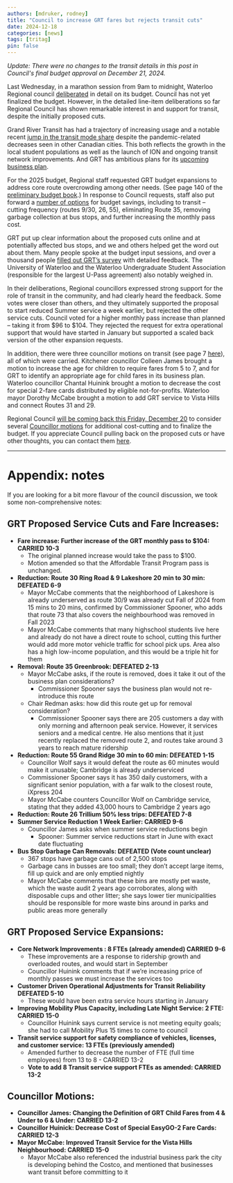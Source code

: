 ```yaml
---
authors: [mdruker, rodney]
title: "Council to increase GRT fares but rejects transit cuts"
date: 2024-12-18
categories: [news]
tags: [tritag]
pin: false
---
```


*Update: There were no changes to the transit details in this post in Council's final budget approval on December 21, 2024.*

Last Wednesday, in a marathon session from 9am to midnight, Waterloo Regional council [deliberated](https://www.regionofwaterloo.ca/en/regional-government/budget-and-finance-archives.aspx#December-11-and-20-2024-Final-Budget-Days) in detail on its budget. Council has not yet finalized the budget. However, in the detailed line-item deliberations so far Regional Council has shown remarkable interest in and support for transit, despite the initially proposed cuts.

Grand River Transit has had a trajectory of increasing usage and a notable recent [jump in the transit mode share](https://www150.statcan.gc.ca/n1/daily-quotidien/240826/cg-a002-eng.htm) despite the pandemic-related decreases seen in other Canadian cities. This both reflects the growth in the local student populations as well as the launch of ION and ongoing transit network improvements. And GRT has ambitious plans for its [upcoming business plan](https://www.grt.ca/en/about-grt/grt-business-plan-2025-2030.aspx).

For the 2025 budget, Regional staff requested GRT budget expansions to address core route overcrowding among other needs. (See page 140 of the [preliminary budget book](https://www.regionofwaterloo.ca/en/regional-government/resources/Budget/2025-Preliminary-Budget-Book.pdf).) In response to Council requests, staff also put forward a [number of options](https://www.regionofwaterloo.ca/en/regional-government/resources/Budget/Options-to-achieve-Councils-2025-Budget-Guideline---01-19.pdf) for budget savings, including to transit – cutting frequency (routes 9/30, 26, 55), eliminating Route 35, removing garbage collection at bus stops, and further increasing the monthly pass cost.

GRT put up clear information about the proposed cuts online and at potentially affected bus stops, and we and others helped get the word out about them. Many people spoke at the budget input sessions, and over a thousand people [filled out GRT’s survey](https://pub-regionofwaterloo.escribemeetings.com/filestream.ashx?DocumentId=10666) with detailed feedback. The University of Waterloo and the Waterloo Undergraduate Student Association (responsible for the largest U-Pass agreement) also notably weighed in.

In their deliberations, Regional councillors expressed strong support for the role of transit in the community, and had clearly heard the feedback. Some votes were closer than others, and they ultimately supported the proposal to start reduced Summer service a week earlier, but rejected the other service cuts. Council voted for a higher monthly pass increase than planned – taking it from $96 to $104. They rejected the request for extra operational support that would have started in January but supported a scaled back version of the other expansion requests.

In addition, there were three councillor motions on transit (see page 7 [here](https://pub-regionofwaterloo.escribemeetings.com/FileStream.ashx?DocumentId=10675)), all of which were carried. Kitchener councillor Colleen James brought a motion to increase the age for children to require fares from 5 to 7, and for GRT to identify an appropriate age for child fares in its business plan. Waterloo councillor Chantal Huinink brought a motion to decrease the cost for special 2-fare cards distributed by eligible not-for-profits. Waterloo mayor Dorothy McCabe brought a motion to add GRT service to Vista Hills and connect Routes 31 and 29\.

Regional Council [will be coming back this Friday, December 20](https://www.therecord.com/news/waterloo-region/waterloo-region-s-budget-committee-suspends-deliberations-until-dec-20/article_672cdeb3-0ca0-5ed4-a8a3-9dbe62ed588e.html) to consider several [Councillor motions](https://pub-regionofwaterloo.escribemeetings.com/FileStream.ashx?DocumentId=10722) for additional cost-cutting and to finalize the budget. If you appreciate Council pulling back on the proposed cuts or have other thoughts, you can contact them [here](https://www.regionofwaterloo.ca/en/regional-government/communicate-with-council.aspx).

---

# Appendix: notes

If you are looking for a bit more flavour of the council discussion, we took some non-comprehensive notes:

## GRT Proposed Service Cuts and Fare Increases:

* **Fare increase: Further increase of the GRT monthly pass to $104: CARRIED 10-3**  
  * The original planned increase would take the pass to $100.  
  * Motion amended so that the Affordable Transit Program pass is unchanged.  
* **Reduction: Route 30 Ring Road & 9 Lakeshore 20 min to 30 min: DEFEATED 6-9**  
  * Mayor McCabe comments that the neighborhood of Lakeshore is already underserved as route 30/9 was already cut Fall of 2024 from 15 mins to 20 mins, confirmed by Commissioner Spooner, who adds that route 73 that also covers the neighbourhood was removed in Fall 2023  
  * Mayor McCabe comments that many highschool students live here and already do not have a direct route to school, cutting this further would add more motor vehicle traffic for school pick ups. Area also has a high low-income population, and this would be a triple hit for them  
* **Removal: Route 35 Greenbrook: DEFEATED 2-13**  
  * Mayor McCabe asks, if the route is removed, does it take it out of the business plan considerations?  
    * Commissioner Spooner says the business plan would not re-introduce this route  
  * Chair Redman asks: how did this route get up for removal consideration?  
    * Commissioner Spooner says there are 205 customers a day with only morning and afternoon peak service. However, it services seniors and a medical centre. He also mentions that it just recently replaced the removed route 2, and routes take around 3 years to reach mature ridership  
* **Reduction: Route 55 Grand Ridge 30 min to 60 min: DEFEATED 1-15**  
  * Councillor Wolf says it would defeat the route as 60 minutes would make it unusable; Cambridge is already underserviced  
  * Commissioner Spooner says it has 350 daily customers, with a significant senior population, with a far walk to the closest route, iXpress 204  
  * Mayor McCabe counters Councillor Wolf on Cambridge service, stating that they added 43,000 hours to Cambridge 2 years ago  
* **Reduction: Route 26 Trillium 50% less trips: DEFEATED 7-8**  
* **Summer Service Reduction 1 Week Earlier: CARRIED 9-6**  
  * Councillor James asks when summer service reductions begin  
    * Spooner: Summer service reductions start in June with exact date fluctuating  
* **Bus Stop Garbage Can Removals: DEFEATED (Vote count unclear)**  
  * 367 stops have garbage cans out of 2,500 stops  
  * Garbage cans in busses are too small; they don’t accept large items, fill up quick and are only emptied nightly   
  * Mayor McCabe comments that these bins are mostly pet waste, which the waste audit 2 years ago corroborates, along with disposable cups and other litter; she says lower tier municipalities should be responsible for more waste bins around in parks and public areas more generally

## GRT Proposed Service Expansions:

* **Core Network Improvements : 8 FTEs (already amended) CARRIED 9-6**  
  * These improvements are a response to ridership growth and overloaded routes, and would start in September
  * Councillor Huinink comments that if we’re increasing price of monthly passes we must increase the services too  
* **Customer Driven Operational Adjustments for Transit Reliability DEFEATED 5-10** 
  * These would have been extra service hours starting in January
* **Improving Mobility Plus Capacity, including Late Night Service: 2 FTE: CARRIED 15-0**  
  * Councillor Huinink says current service is not meeting equity goals; she had to call Mobility Plus 15 times to come to council  
* **Transit service support for safety compliance of vehicles, licenses, and customer service: 13 FTEs (previously amended)**   
  * Amended further to decrease the number of FTE (full time employees) from 13 to 8 \- CARRIED 13-2  
  * **Vote to add 8 Transit service support FTEs as amended: CARRIED 13-2**

## Councillor Motions:

* **Councillor James: Changing the Definition of GRT Child Fares from 4 & Under to 6 & Under: CARRIED 13-2**  
* **Councillor Huinick: Decrease Cost of Special EasyGO-2 Fare Cards: CARRIED 12-3**  
* **Mayor McCabe: Improved Transit Service for the Vista Hills Neighbourhood: CARRIED 15-0**  
  * Mayor McCabe also referenced the industrial business park the city is developing behind the Costco, and mentioned that businesses want transit before committing to it